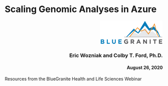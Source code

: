 # Scaling Genomic Analyses in Azure
<p align="right"><img src="https://raw.githubusercontent.com/BlueGranite/GenomicsWebinar_Aug2020/master/img/bg_logo.png" width="200px"></p>
<h3 align="right">Eric Wozniak and Colby T. Ford, Ph.D.</h3>
<h4 align="right">August 26, 2020</h4>
Resources from the BlueGranite Health and Life Sciences Webinar
